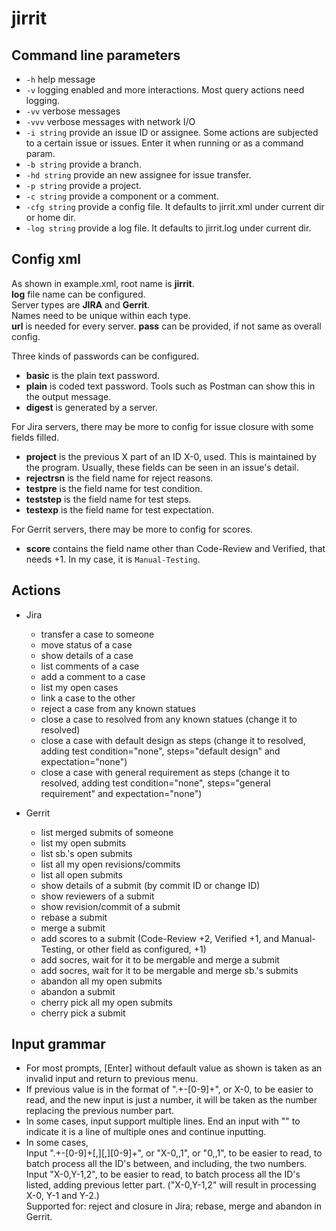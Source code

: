 # jirrit

## Command line parameters

 - `-h` help message
 - `-v` logging enabled and more interactions. Most query actions need logging.
 - `-vv` verbose messages
 - `-vvv` verbose messages with network I/O
 - `-i string` provide an issue ID or assignee. Some actions are subjected to a certain issue or issues. Enter it when running or as a command param.
 - `-b string` provide a branch.
 - `-hd string` provide an new assignee for issue transfer.
 - `-p string` provide a project.
 - `-c string` provide a component or a comment.
 - `-cfg string` provide a config file. It defaults to jirrit.xml under current dir or home dir.
 - `-log string` provide a log file. It defaults to jirrit.log under current dir.

## Config xml

  As shown in example.xml, root name is **jirrit**.<BR>
  **log** file name can be configured.<BR>
  Server types are **JIRA** and **Gerrit**.<BR>
  Names need to be unique within each type.<BR>
  **url** is needed for every server. **pass** can be provided, if not same as overall config.

  Three kinds of passwords can be configured.
  - **basic** is the plain text password.
  - **plain** is coded text password. Tools such as Postman can show this in the output message.
  - **digest** is generated by a server.

  For Jira servers, there may be more to config for issue closure with some fields filled.<BR>
  - **project** is the previous X part of an ID X-0, used. This is maintained by the program.
Usually, these fields can be seen in an issue's detail.
  - **rejectrsn** is the field name for reject reasons.
  - **testpre** is the field name for test condition.
  - **teststep** is the field name for test steps.
  - **testexp** is the field name for test expectation.

  For Gerrit servers, there may be more to config for scores.
  - **score** contains the field name other than Code-Review and Verified, that needs +1. In my case, it is `Manual-Testing`.

## Actions

- Jira
  - transfer a case to someone
  - move status of a case
  - show details of a case
  - list comments of a case
  - add a comment to a case
  - list my open cases
  - link a case to the other
  - reject a case from any known statues
  - close a case to resolved from any known statues (change it to resolved)
  - close a case with default design as steps (change it to resolved, adding test condition="none", steps="default design" and expectation="none")
  - close a case with general requirement as steps (change it to resolved, adding test condition="none", steps="general requirement" and expectation="none")

- Gerrit
  - list merged submits of someone
  - list my open submits
  - list sb.'s open submits
  - list all my open revisions/commits
  - list all open submits
  - show details of a submit (by commit ID or change ID)
  - show reviewers of a submit
  - show revision/commit of a submit
  - rebase a submit
  - merge a submit
  - add scores to a submit (Code-Review +2, Verified +1, and Manual-Testing, or other field as configured, +1)
  - add socres, wait for it to be mergable and merge a submit
  - add socres, wait for it to be mergable and merge sb.'s submits
  - abandon all my open submits
  - abandon a submit
  - cherry pick all my open submits
  - cherry pick a submit

## Input grammar

 - For most prompts, [Enter] without default value as shown is taken as an invalid input and return to previous menu.
 - If previous value is in the format of ".+\-[0-9]+", or X-0, to be easier to read, and the new input is just a number, it will be taken as the number replacing the previous number part.
 - In some cases, input support multiple lines. End an input with "\" to indicate it is a line of multiple ones and continue inputting.
 - In some cases,<BR>
Input ".+\-[0-9]+[,][,][0-9]+", or "X-0,,1", or "0,,1", to be easier to read, to batch process all the ID's between, and including, the two numbers.<BR>
Input "X-0,Y-1,2", to be easier to read, to batch process all the ID's listed, adding previous letter part. ("X-0,Y-1,2" will result in processing X-0, Y-1 and Y-2.)<BR>
Supported for: reject and closure in Jira; rebase, merge and abandon in Gerrit.
